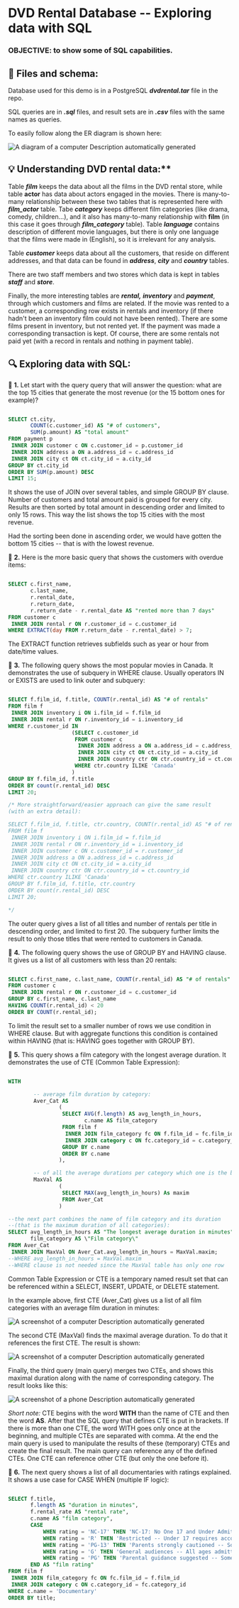 # DVD Rental Database -- Exploring data with SQL

### **OBJECTIVE**: to show some of SQL capabilities.

## 📂 Files and schema:
Database used for this demo is in a PostgreSQL ***dvdrental.tar*** file in the
repo.

SQL queries are in ***.sql*** files, and result sets are in ***.csv*** files with
the same names as queries.

To easily follow along the ER diagram is shown here:

![A diagram of a computer Description automatically
generated](./image1.png)

## 💡 Understanding DVD rental data:**

Table ***film*** keeps the data about all the films in the DVD rental
store, while table **actor** has data about actors engaged in the
movies. There is many-to-many relationship between these two tables that
is represented here with ***film_actor*** table. Tabe ***category***
keeps different film categories (like drama, comedy, children...), and
it also has many-to-many relationship with **film** (in this case it
goes through ***film_category*** table). Table ***language*** contains
description of different movie languages, but there is only one language
that the films were made in (English), so it is irrelevant for any
analysis.

Table ***customer*** keeps data about all the customers, that reside on
different addresses, and that data can be found in ***address***,
***city*** and ***country*** tables.

There are two staff members and two stores which data is kept in tables
***staff*** and ***store***.

Finally, the more interesting tables are ***rental,*** ***inventory***
and ***payment***, through which customers and films are related. If the
movie was rented to a customer, a corresponding row exists in rentals
and inventory (if there hadn't been an inventory film could not have
been rented). There are some films present in inventory, but not rented
yet. If the payment was made a corresponding transaction is kept. Of
course, there are some rentals not paid yet (with a record in rentals
and nothing in payment table).

## 🔍 Exploring data with SQL:

🔷 **1\.** Let start with the query query that will answer the question: what
are the top 15 cities that generate the most revenue (or the 15 bottom
ones for example)?

```sql

SELECT ct.city,
       COUNT(c.customer_id) AS "# of customers",
       SUM(p.amount) AS "total amount"
FROM payment p
 INNER JOIN customer c ON c.customer_id = p.customer_id
 INNER JOIN address a ON a.address_id = c.address_id
 INNER JOIN city ct ON ct.city_id = a.city_id
GROUP BY ct.city_id
ORDER BY SUM(p.amount) DESC
LIMIT 15;

```

It shows the use of JOIN over several tables, and simple GROUP BY
clause. Number of customers and total amount paid is grouped for every
city. Results are then sorted by total amount in descending order and
limited to only 15 rows. This way the list shows the top 15 cities with
the most revenue.

Had the sorting been done in ascending order, we would have gotten the
bottom 15 cities -- that is with the lowest revenue.


🔷 **2\.** Here is the more basic query that shows the customers with overdue
items:

```sql

SELECT c.first_name,
       c.last_name,
       r.rental_date,
       r.return_date,
       r.return_date - r.rental_date AS "rented more than 7 days"
FROM customer c
 INNER JOIN rental r ON r.customer_id = c.customer_id
WHERE EXTRACT(day FROM r.return_date - r.rental_date) > 7;

```

The EXTRACT function retrieves subfields such as year or hour from
date/time values.


🔷 **3\.** The following query shows the most popular movies in Canada. It
demonstrates the use of subquery in WHERE clause. Usually operators IN
or EXISTS are used to link outer and subquery:

```sql

SELECT f.film_id, f.title, COUNT(r.rental_id) AS "# of rentals"
FROM film f
 INNER JOIN inventory i ON i.film_id = f.film_id
 INNER JOIN rental r ON r.inventory_id = i.inventory_id
WHERE r.customer_id IN
                    (SELECT c.customer_id
                     FROM customer c
                      INNER JOIN address a ON a.address_id = c.address_id
                      INNER JOIN city ct ON ct.city_id = a.city_id
                      INNER JOIN country ctr ON ctr.country_id = ct.country_id
                     WHERE ctr.country ILIKE 'Canada'
                    )
GROUP BY f.film_id, f.title
ORDER BY count(r.rental_id) DESC
LIMIT 20;

/* More straightforward/easier approach can give the same result
(with an extra detail):

SELECT f.film_id, f.title, ctr.country, COUNT(r.rental_id) AS "# of rentals"
FROM film f
 INNER JOIN inventory i ON i.film_id = f.film_id
 INNER JOIN rental r ON r.inventory_id = i.inventory_id
 INNER JOIN customer c ON c.customer_id = r.customer_id
 INNER JOIN address a ON a.address_id = c.address_id
 INNER JOIN city ct ON ct.city_id = a.city_id
 INNER JOIN country ctr ON ctr.country_id = ct.country_id
WHERE ctr.country ILIKE 'Canada'
GROUP BY f.film_id, f.title, ctr.country
ORDER BY count(r.rental_id) DESC
LIMIT 20;

*/
```
The outer query gives a list of all titles and number of rentals per
title in descending order, and limited to first 20.
The subquery further limits the result to only those titles that were
rented to customers in Canada.

🔷 **4.** The following query shows the use of GROUP BY and HAVING clause. It
gives us a list of all customers with less than 20 rentals:

```sql

SELECT c.first_name, c.last_name, COUNT(r.rental_id) AS "# of rentals"
FROM customer c
 INNER JOIN rental r ON r.customer_id = c.customer_id
GROUP BY c.first_name, c.last_name
HAVING COUNT(r.rental_id) < 20
ORDER BY COUNT(r.rental_id);

```

To limit the result set to a smaller number of rows we use condition in
WHERE clause. But with aggregate functions this condition is contained
within HAVING (that is: HAVING goes together with GROUP BY).

🔷 **5\.** This query shows a film category with the longest average duration.
It demonstrates the use of CTE (Common Table Expression):

```sql

WITH

        -- average film duration by category:
        Aver_Cat AS
                (
                 SELECT AVG(f.length) AS avg_length_in_hours,
                        c.name AS film_category
                 FROM film f
                  INNER JOIN film_category fc ON f.film_id = fc.film_id
                  INNER JOIN category c ON fc.category_id = c.category_id
                 GROUP BY c.name
                 ORDER BY c.name
                ),

        -- of all the average durations per category which one is the biggest:
        MaxVal AS
                (
                 SELECT MAX(avg_length_in_hours) As maxim
                 FROM Aver_Cat
                )

--the next part combines the name of film category and its duration
--(that is the maximum duration of all categories):
SELECT avg_length_in_hours AS "The longest average duration in minutes",
       film_category AS \"Film category\"
FROM Aver_Cat
 INNER JOIN MaxVal ON Aver_Cat.avg_length_in_hours = MaxVal.maxim;
--WHERE avg_length_in_hours = MaxVal.maxim
--WHERE clause is not needed since the MaxVal table has only one row

```

Common Table Expression or CTE is a temporary named result set that can
be referenced within a SELECT, INSERT, UPDATE, or DELETE statement.

In the example above, first CTE (Aver_Cat) gives us a list of all film
categories with an average film duration in minutes:

![A screenshot of a computer Description automatically
generated](./image2.png)

The second CTE (MaxVal) finds the maximal average duration. To do that
it references the first CTE. The result is shown:

![A screenshot of a computer Description automatically
generated](./image3.png)

Finally, the third query (main query) merges two CTEs, and shows this
maximal duration along with the name of corresponding category. The
result looks like this:

![A screenshot of a phone Description automatically
generated](./image4.png)

*Short note:* CTE begins with the word **WITH** than the name of CTE and
then the word **AS**. After that the SQL query that defines CTE is put
in brackets. If there is more than one CTE, the word WITH goes only once
at the beginning, and multiple CTEs are separated with comma. At the end
the main query is used to manipulate the results of these (temporary)
CTEs and create the final result. The main query can reference any of
the defined CTEs. One CTE can reference other CTE (but only the one
before it).

🔷 **6\.** The next query shows a list of all documentaries with ratings
explained. It shows a use case for CASE WHEN (multiple IF logic):

```sql

SELECT f.title,
       f.length AS "duration in minutes",
       f.rental_rate AS "rental rate",
       c.name AS "film category",
       CASE
           WHEN rating = 'NC-17' THEN 'NC-17: No One 17 and Under Admitted'
           WHEN rating = 'R' THEN 'Restricted -- Under 17 requires accompanying parent or adult guardian'
           WHEN rating = 'PG-13' THEN 'Parents strongly cautioned -- Some material may be inappropriate for children under 13'
           WHEN rating = 'G' THEN 'General audiences -- All ages admitted'
           WHEN rating = 'PG' THEN 'Parental guidance suggested -- Some material may not be suitable for children'
       END AS "film rating"
FROM film f
 INNER JOIN film_category fc ON fc.film_id = f.film_id
 INNER JOIN category c ON c.category_id = fc.category_id
WHERE c.name = 'Documentary'
ORDER BY title;

```
